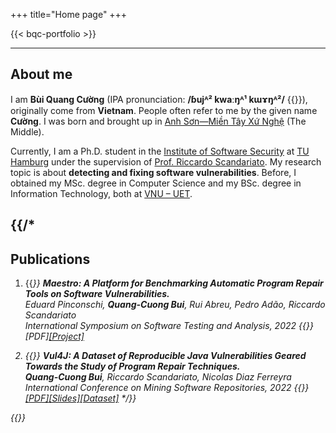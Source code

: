 +++
title="Home page"
+++

{{< bqc-portfolio >}}

---
## About me
I am **Bùi Quang Cường** (IPA pronunciation: **/ɓujᴬ² kwaːŋᴬ¹ kɯɤŋᴬ²/** {{<inline-audio audio-src="/media/audios/bui_quang_cuong.mp3">}}), originally come from **Vietnam**. People often refer to me by the given name **Cường**. I was born and brought up in [Anh Sơn—Miền Tây Xứ Nghệ](https://www.youtube.com/watch?v=gnRnloNXuHQ) (The Middle).

Currently, I am a Ph.D. student in the [Institute of Software Security](https://www.tuhh.de/softsec/) at [TU Hamburg](https://www.tuhh.de) under the supervision of [Prof. Riccardo Scandariato](https://scandariato.org). My research topic is about **detecting and fixing software vulnerabilities**. Before, I obtained my MSc. degree in Computer Science and my BSc. degree in Information Technology, both at [VNU – UET](https://uet.vnu.edu.vn/en/).

{{/*
---
## Publications
1. {{<em text="[ISSTA'22]">}} **Maestro: A Platform for Benchmarking Automatic Program Repair Tools on Software Vulnerabilities.**  
Eduard Pinconschi, **Quang-Cuong Bui**, Rui Abreu, Pedro Adão, Riccardo Scandariato  
*International Symposium on Software Testing and Analysis, 2022* {{<em text="(to appear)">}} [PDF][[Project]](https://github.com/epicosy/nexus)

2. {{<em text="[MSR'22]">}} **Vul4J: A Dataset of Reproducible Java Vulnerabilities Geared Towards the Study of Program Repair Techniques.**  
**Quang-Cuong Bui**, Riccardo Scandariato, Nicolas Diaz Ferreyra  
*International Conference on Mining Software Repositories, 2022* {{<em text="(Best Data and Tool Showcase Paper Award)">}} [[PDF]](./papers/msr22.pdf)[[Slides]](https://www.youtube.com/watch?v=EML84ZSFuvQ)[[Dataset]](https://github.com/bqcuong/vul4j)
*/}}

{{<inline-audio-script>}}
